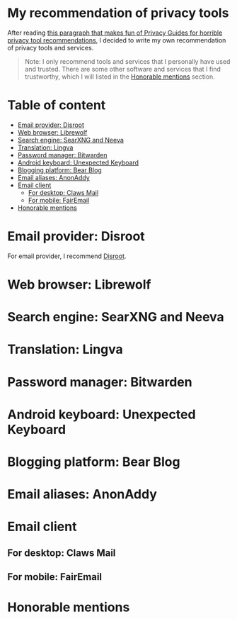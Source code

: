 # My recommendation of privacy tools

After reading [this paragraph that makes fun of Privacy Guides for horrible privacy tool recommendations](https://digdeeper.neocities.org/ghost/fake_initiatives.html#privacyguides), I decided to write my own recommendation of privacy tools and services.

> Note: I only recommend tools and services that I personally have used and trusted. There are some other software and services that I find trustworthy, which I will listed in the [Honorable mentions](#honorable-mentions) section.

# Table of content

- [Email provider: Disroot](#email-provider--disroot)
- [Web browser: Librewolf](#web-browser--librewolf)
- [Search engine: SearXNG and Neeva](#search-engine--searxng-and-neeva)
- [Translation: Lingva](#translation--lingva)
- [Password manager: Bitwarden](#password-manager--bitwarden)
- [Android keyboard: Unexpected Keyboard](#android-keyboard--unexpected-keyboard)
- [Blogging platform: Bear Blog](#blogging-platform--bear-blog)
- [Email aliases: AnonAddy](#email-aliases--anonaddy)
- [Email client](#email-client)
  * [For desktop: Claws Mail](#for-desktop--claws-mail)
  * [For mobile: FairEmail](#for-mobile--fairemail)
- [Honorable mentions](#honorable-mentions)

# Email provider: Disroot

For email provider, I recommend [Disroot](https://disroot.org).

# Web browser: Librewolf

# Search engine: SearXNG and Neeva

# Translation: Lingva

# Password manager: Bitwarden

# Android keyboard: Unexpected Keyboard

# Blogging platform: Bear Blog

# Email aliases: AnonAddy

# Email client

## For desktop: Claws Mail

## For mobile: FairEmail

# Honorable mentions